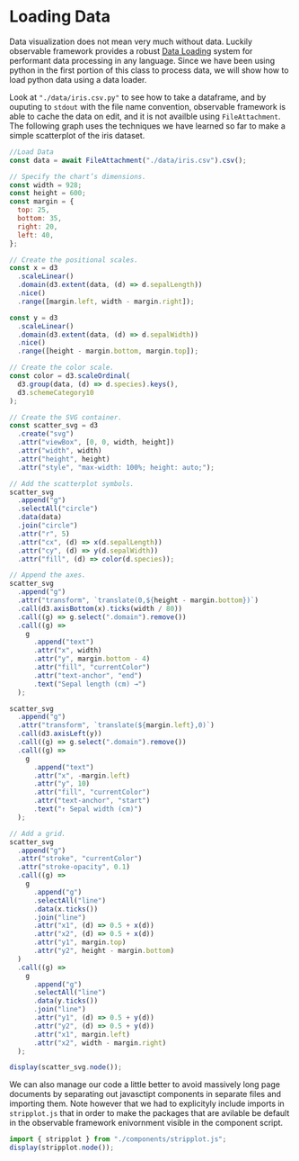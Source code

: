 # Loading Data

Data visualization does not mean very much without data. Luckily observable framework provides a robust [Data Loading](https://observablehq.com/framework/data-loaders) system for performant data processing in any language. Since we have been using python in the first portion of this class to process data, we will show how to load python data using a data loader.

Look at `"./data/iris.csv.py"` to see how to take a dataframe, and by ouputing to `stdout` with the file name convention, observable framework is able to cache the data on edit, and it is not availble using `FileAttachment`. The following graph uses the techniques we have learned so far to make a simple scatterplot of the iris dataset.

```js
//Load Data
const data = await FileAttachment("./data/iris.csv").csv();

// Specify the chart’s dimensions.
const width = 928;
const height = 600;
const margin = {
  top: 25,
  bottom: 35,
  right: 20,
  left: 40,
};

// Create the positional scales.
const x = d3
  .scaleLinear()
  .domain(d3.extent(data, (d) => d.sepalLength))
  .nice()
  .range([margin.left, width - margin.right]);

const y = d3
  .scaleLinear()
  .domain(d3.extent(data, (d) => d.sepalWidth))
  .nice()
  .range([height - margin.bottom, margin.top]);

// Create the color scale.
const color = d3.scaleOrdinal(
  d3.group(data, (d) => d.species).keys(),
  d3.schemeCategory10
);

// Create the SVG container.
const scatter_svg = d3
  .create("svg")
  .attr("viewBox", [0, 0, width, height])
  .attr("width", width)
  .attr("height", height)
  .attr("style", "max-width: 100%; height: auto;");

// Add the scatterplot symbols.
scatter_svg
  .append("g")
  .selectAll("circle")
  .data(data)
  .join("circle")
  .attr("r", 5)
  .attr("cx", (d) => x(d.sepalLength))
  .attr("cy", (d) => y(d.sepalWidth))
  .attr("fill", (d) => color(d.species));

// Append the axes.
scatter_svg
  .append("g")
  .attr("transform", `translate(0,${height - margin.bottom})`)
  .call(d3.axisBottom(x).ticks(width / 80))
  .call((g) => g.select(".domain").remove())
  .call((g) =>
    g
      .append("text")
      .attr("x", width)
      .attr("y", margin.bottom - 4)
      .attr("fill", "currentColor")
      .attr("text-anchor", "end")
      .text("Sepal length (cm) →")
  );

scatter_svg
  .append("g")
  .attr("transform", `translate(${margin.left},0)`)
  .call(d3.axisLeft(y))
  .call((g) => g.select(".domain").remove())
  .call((g) =>
    g
      .append("text")
      .attr("x", -margin.left)
      .attr("y", 10)
      .attr("fill", "currentColor")
      .attr("text-anchor", "start")
      .text("↑ Sepal width (cm)")
  );

// Add a grid.
scatter_svg
  .append("g")
  .attr("stroke", "currentColor")
  .attr("stroke-opacity", 0.1)
  .call((g) =>
    g
      .append("g")
      .selectAll("line")
      .data(x.ticks())
      .join("line")
      .attr("x1", (d) => 0.5 + x(d))
      .attr("x2", (d) => 0.5 + x(d))
      .attr("y1", margin.top)
      .attr("y2", height - margin.bottom)
  )
  .call((g) =>
    g
      .append("g")
      .selectAll("line")
      .data(y.ticks())
      .join("line")
      .attr("y1", (d) => 0.5 + y(d))
      .attr("y2", (d) => 0.5 + y(d))
      .attr("x1", margin.left)
      .attr("x2", width - margin.right)
  );

display(scatter_svg.node());
```

We can also manage our code a little better to avoid massively long page documents by separating out javasctipt components in separate files and importing them. Note however that we had to explicityly include imports in `stripplot.js` that in order to make the packages that are avilable be default in the observable framework enivornment visible in the component script.

```js
import { stripplot } from "./components/stripplot.js";
display(stripplot.node());
```
